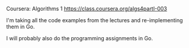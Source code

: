 Coursera: Algorithms 1
https://class.coursera.org/algs4partI-003

I'm taking all the code examples from the lectures and re-implementing
them in Go.

I will probably also do the programming assignments in Go.
